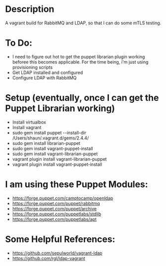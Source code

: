 # Description
A vagrant build for RabbitMQ and LDAP, so that I can do some mTLS testing.

# To Do:
- I need to figure out hot to get the puppet librarian plugin working beforee this becomes applicable. For the time being, i'm just using provisioning scripts
- Get LDAP installed and configured
- Configure LDAP with RabbitMQ

# Setup (eventually, once I can get the Puppet Librarian working)
- Install virtualbox
- Install vagrant
- sudo gem install puppet --install-dir /Users/shaun/.vagrant.d/gems/2.4.4/
- sudo gem install librarian-puppet
- sudo gem install vagrant-puppet-install
- sudo gem install vagrant-librarian-puppet
- vagrant plugin install vagrant-librarian-puppet
- vagrant plugin install vagrant-puppet-install

# I am using these Puppet Modules:
- https://forge.puppet.com/camptocamp/openldap
- https://forge.puppet.com/puppet/rabbitmq
- https://forge.puppet.com/puppet/archive
- https://forge.puppet.com/puppetlabs/stdlib
- https://forge.puppet.com/puppetlabs/apt

# Some Helpful References:
- https://github.com/sepulworld/vagrant-ldap
- https://github.com/rgl/ldap-vagrant
